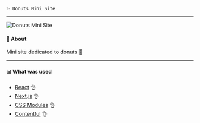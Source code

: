     ✨ Donuts Mini Site
---
![Donuts Mini Site](https://repository-images.githubusercontent.com/457521417/be108191-2f92-4e1c-b4e9-2def24cb976b)
#### 🧷 About
Mini site dedicated to donuts 🍩

---
#### 📊 What was used
- [React](https://ru.reactjs.org/) 👌
- [Next.js](https://nextjs.org/) 👌
- [CSS Modules](https://create-react-app.dev/docs/adding-a-css-modules-stylesheet/) 👌
- [Contentful](https://www.contentful.com/) 👌
